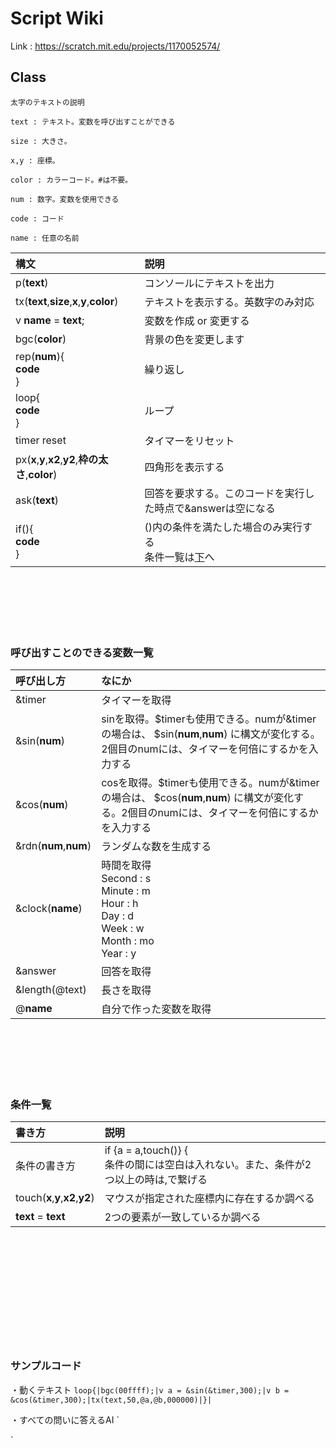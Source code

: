 # Script Wiki

Link : https://scratch.mit.edu/projects/1170052574/

## Class

`太字のテキストの説明`

`text : テキスト。変数を呼び出すことができる`

`size : 大きさ。`

`x,y : 座標。`

`color : カラーコード。#は不要。`

`num : 数字。変数を使用できる`

`code : コード`

`name : 任意の名前`


| 構文 | 説明 |
|:-----------|:------------|
| p(__text__) | コンソールにテキストを出力 |
| tx(__text__,__size__,__x__,__y__,__color__) | テキストを表示する。英数字のみ対応 |
| v __name__ = __text__; | 変数を作成 or 変更する |
| bgc(__color__) | 背景の色を変更します |
| rep(__num__){<br>__code__<br>} | 繰り返し |
| loop{<br>__code__<br>} | ループ |
| timer reset | タイマーをリセット |
| px(__x__,__y__,__x2__,__y2__,__枠の太さ__,__color__) | 四角形を表示する |
| ask(__text__) | 回答を要求する。このコードを実行した時点で&answerは空になる |
| if(){<br>__code__<br>}| ()内の条件を満たした場合のみ実行する<br>条件一覧は[下](https://github.com/hiracmc/scriptwiki/blob/main/README.md#%E6%9D%A1%E4%BB%B6%E4%B8%80%E8%A6%A7)へ |

<br><br><br><br><br>
### 呼び出すことのできる変数一覧
| 呼び出し方 | なにか |
|:-----------|:------------|
| &timer | タイマーを取得 |
| &sin(__num__) | sinを取得。$timerも使用できる。numが&timerの場合は、 $sin(__num__,__num__) に構文が変化する。2個目のnumには、タイマーを何倍にするかを入力する |
| &cos(__num__) | cosを取得。$timerも使用できる。numが&timerの場合は、 $cos(__num__,__num__) に構文が変化する。2個目のnumには、タイマーを何倍にするかを入力する |
| &rdn(__num__,__num__) | ランダムな数を生成する |
| &clock(__name__)| 時間を取得 <br> Second : s <br> Minute : m <br> Hour : h <br> Day : d <br> Week : w <br> Month : mo <br> Year : y |
| &answer | 回答を取得 |
| &length(@text) | 長さを取得 |
| @__name__ | 自分で作った変数を取得 |


<br><br><br><br><br>
### 条件一覧
| 書き方 | 説明 |
|:-----------|:------------|
| 条件の書き方 | if {a = a,touch()} { <br>条件の間には空白は入れない。また、条件が2つ以上の時は,で繋げる|
| touch(__x__,__y__,__x2__,__y2__) | マウスが指定された座標内に存在するか調べる |
| __text__ = __text__ | 2つの要素が一致しているか調べる |



<br><br><br><br><br><br><br><br><br><br>

### サンプルコード

・動くテキスト
`
loop{|bgc(00ffff);|v a = &sin(&timer,300);|v b = &cos(&timer,300);|tx(text,50,@a,@b,000000)|}|
`

・すべての問いに答えるAI
`

`
